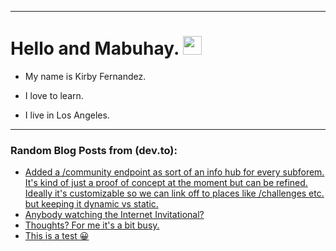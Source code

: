 
<img src="https://komarev.com/ghpvc/?username=kirbygit&style=flat-square&color=blue" alt=""/>

---
<h1>
  Hello and Mabuhay.
  <img src="https://media.giphy.com/media/hvRJCLFzcasrR4ia7z/giphy.gif" width="30px"/>
</h1>

- My name is Kirby Fernandez.

- I love to learn.

- I live in Los Angeles.

---

### Random Blog Posts from (dev.to):
<!-- BLOG-POST-LIST:START -->
- [Added a /community endpoint as sort of an info hub for every subforem. It&#39;s kind of just a proof of concept at the moment but can be refined. Ideally it&#39;s customizable so we can link off to places like /challenges etc. but keeping it dynamic vs static.](https://dev.to/ben/added-a-community-endpoint-as-sort-of-an-info-hub-for-every-subforem-its-kind-of-just-a-proof-of-3b90)
- [Anybody watching the Internet Invitational?](https://dev.to/ben/anybody-watching-the-internet-invitational-aok)
- [Thoughts? For me it&#39;s a bit busy.](https://dev.to/ben/thoughts-for-me-its-a-bit-busy-21m9)
- [This is a test 😀](https://dev.to/ben/this-is-a-test-4mp)
<!-- BLOG-POST-LIST:END -->
